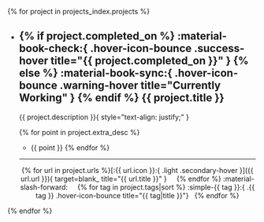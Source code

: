 # My Projects Index

<style>
  #my-projects-index {
    display: none;
  }
</style>

{% for project in projects_index.projects %}

<div class="grid cards" markdown >

  - ## {% if project.completed_on %} :material-book-check:{ .hover-icon-bounce .success-hover title="{{ project.completed_on }}" } {% else %} :material-book-sync:{ .hover-icon-bounce .warning-hover title="Currently Working" } {% endif %} **{{ project.title }}**

    {{ project.description }}{ style="text-align: justify;" }

    {% for point in project.extra_desc %}
    - {{ point }}
    {% endfor %}

    ---

    <p align=center markdown>
    {% for url in project.urls %}[:{{ url.icon }}:{ .light .secondary-hover }]({{ url.url }}){ target=blank_ title="{{ url.title }}" } &nbsp; &nbsp; {% endfor %}
    :material-slash-forward: &nbsp; &nbsp;
    {% for tag in project.tags|sort %} :simple-{{ tag }}:{ .{{ tag }} .hover-icon-bounce title="{{ tag|title }}"} &nbsp; {% endfor %}
    </p>

</div>

{% endfor %}
